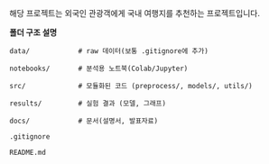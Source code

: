 해당 프로젝트는 외국인 관광객에게 국내 여행지를 추천하는 프로젝트입니다.

**폴더 구조 설명**


    data/            # raw 데이터(보통 .gitignore에 추가)

    notebooks/       # 분석용 노트북(Colab/Jupyter)

    src/             # 모듈화된 코드 (preprocess/, models/, utils/)

    results/         # 실험 결과 (모델, 그래프)

    docs/            # 문서(설명서, 발표자료)

    .gitignore

    README.md